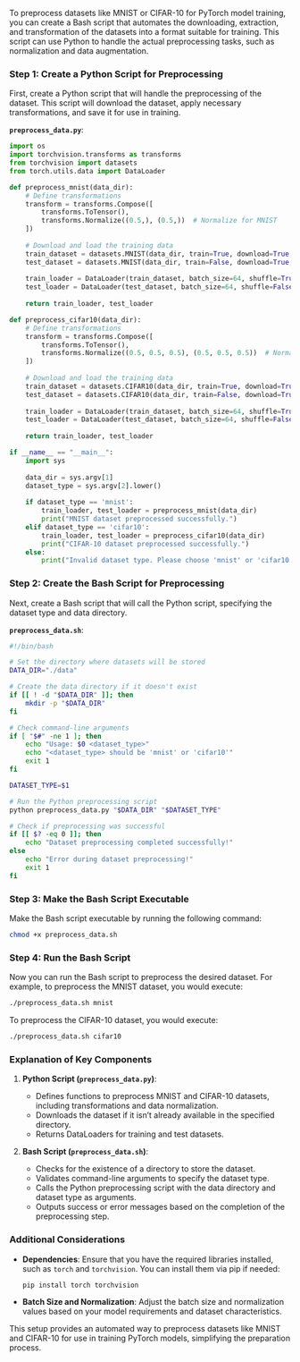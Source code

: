 To preprocess datasets like MNIST or CIFAR-10 for PyTorch model training, you can create a Bash script that automates the downloading, extraction, and transformation of the datasets into a format suitable for training. This script can use Python to handle the actual preprocessing tasks, such as normalization and data augmentation.

### Step 1: Create a Python Script for Preprocessing

First, create a Python script that will handle the preprocessing of the dataset. This script will download the dataset, apply necessary transformations, and save it for use in training.

**`preprocess_data.py`**:

```python
import os
import torchvision.transforms as transforms
from torchvision import datasets
from torch.utils.data import DataLoader

def preprocess_mnist(data_dir):
    # Define transformations
    transform = transforms.Compose([
        transforms.ToTensor(),
        transforms.Normalize((0.5,), (0.5,))  # Normalize for MNIST
    ])
    
    # Download and load the training data
    train_dataset = datasets.MNIST(data_dir, train=True, download=True, transform=transform)
    test_dataset = datasets.MNIST(data_dir, train=False, download=True, transform=transform)
    
    train_loader = DataLoader(train_dataset, batch_size=64, shuffle=True)
    test_loader = DataLoader(test_dataset, batch_size=64, shuffle=False)
    
    return train_loader, test_loader

def preprocess_cifar10(data_dir):
    # Define transformations
    transform = transforms.Compose([
        transforms.ToTensor(),
        transforms.Normalize((0.5, 0.5, 0.5), (0.5, 0.5, 0.5))  # Normalize for CIFAR-10
    ])
    
    # Download and load the training data
    train_dataset = datasets.CIFAR10(data_dir, train=True, download=True, transform=transform)
    test_dataset = datasets.CIFAR10(data_dir, train=False, download=True, transform=transform)
    
    train_loader = DataLoader(train_dataset, batch_size=64, shuffle=True)
    test_loader = DataLoader(test_dataset, batch_size=64, shuffle=False)
    
    return train_loader, test_loader

if __name__ == "__main__":
    import sys
    
    data_dir = sys.argv[1]
    dataset_type = sys.argv[2].lower()
    
    if dataset_type == 'mnist':
        train_loader, test_loader = preprocess_mnist(data_dir)
        print("MNIST dataset preprocessed successfully.")
    elif dataset_type == 'cifar10':
        train_loader, test_loader = preprocess_cifar10(data_dir)
        print("CIFAR-10 dataset preprocessed successfully.")
    else:
        print("Invalid dataset type. Please choose 'mnist' or 'cifar10'.")
```

### Step 2: Create the Bash Script for Preprocessing

Next, create a Bash script that will call the Python script, specifying the dataset type and data directory.

**`preprocess_data.sh`**:

```bash
#!/bin/bash

# Set the directory where datasets will be stored
DATA_DIR="./data"

# Create the data directory if it doesn't exist
if [[ ! -d "$DATA_DIR" ]]; then
    mkdir -p "$DATA_DIR"
fi

# Check command-line arguments
if [ "$#" -ne 1 ]; then
    echo "Usage: $0 <dataset_type>"
    echo "<dataset_type> should be 'mnist' or 'cifar10'"
    exit 1
fi

DATASET_TYPE=$1

# Run the Python preprocessing script
python preprocess_data.py "$DATA_DIR" "$DATASET_TYPE"

# Check if preprocessing was successful
if [[ $? -eq 0 ]]; then
    echo "Dataset preprocessing completed successfully!"
else
    echo "Error during dataset preprocessing!"
    exit 1
fi
```

### Step 3: Make the Bash Script Executable

Make the Bash script executable by running the following command:

```bash
chmod +x preprocess_data.sh
```

### Step 4: Run the Bash Script

Now you can run the Bash script to preprocess the desired dataset. For example, to preprocess the MNIST dataset, you would execute:

```bash
./preprocess_data.sh mnist
```

To preprocess the CIFAR-10 dataset, you would execute:

```bash
./preprocess_data.sh cifar10
```

### Explanation of Key Components

1. **Python Script (`preprocess_data.py`)**:
   - Defines functions to preprocess MNIST and CIFAR-10 datasets, including transformations and data normalization.
   - Downloads the dataset if it isn’t already available in the specified directory.
   - Returns DataLoaders for training and test datasets.

2. **Bash Script (`preprocess_data.sh`)**:
   - Checks for the existence of a directory to store the dataset.
   - Validates command-line arguments to specify the dataset type.
   - Calls the Python preprocessing script with the data directory and dataset type as arguments.
   - Outputs success or error messages based on the completion of the preprocessing step.

### Additional Considerations

- **Dependencies**: Ensure that you have the required libraries installed, such as `torch` and `torchvision`. You can install them via pip if needed:

  ```bash
  pip install torch torchvision
  ```

- **Batch Size and Normalization**: Adjust the batch size and normalization values based on your model requirements and dataset characteristics. 

This setup provides an automated way to preprocess datasets like MNIST and CIFAR-10 for use in training PyTorch models, simplifying the preparation process.